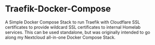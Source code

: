 # Traefik-Docker-Compose
A Simple Docker Compose Stack to run Traefik with Cloudflare SSL certificates to provide wildcard SSL certificates to internal Homelab services. This can be used standalone, but was originally intended to go along my Nextcloud all-in-one Docker Compose Stack.
